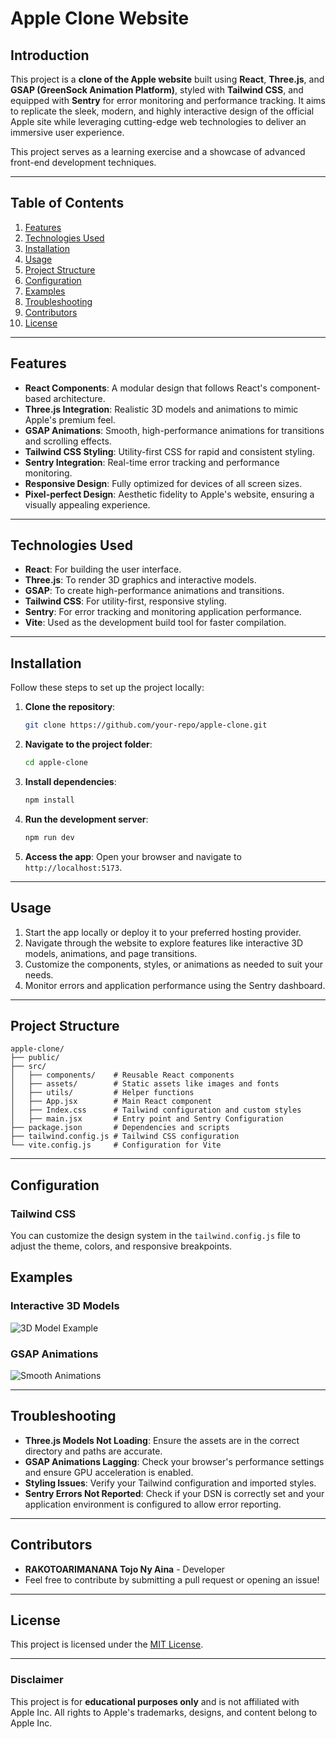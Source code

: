 
# Apple Clone Website

## Introduction

This project is a **clone of the Apple website** built using **React**, **Three.js**, and **GSAP (GreenSock Animation Platform)**, styled with **Tailwind CSS**, and equipped with **Sentry** for error monitoring and performance tracking. It aims to replicate the sleek, modern, and highly interactive design of the official Apple site while leveraging cutting-edge web technologies to deliver an immersive user experience.

This project serves as a learning exercise and a showcase of advanced front-end development techniques.

---

## Table of Contents

1. [Features](#features)  
2. [Technologies Used](#technologies-used)  
3. [Installation](#installation)  
4. [Usage](#usage)  
5. [Project Structure](#project-structure)  
6. [Configuration](#configuration)  
7. [Examples](#examples)  
8. [Troubleshooting](#troubleshooting)  
9. [Contributors](#contributors)  
10. [License](#license)

---

## Features

- **React Components**: A modular design that follows React's component-based architecture.  
- **Three.js Integration**: Realistic 3D models and animations to mimic Apple's premium feel.  
- **GSAP Animations**: Smooth, high-performance animations for transitions and scrolling effects.  
- **Tailwind CSS Styling**: Utility-first CSS for rapid and consistent styling.  
- **Sentry Integration**: Real-time error tracking and performance monitoring.  
- **Responsive Design**: Fully optimized for devices of all screen sizes.  
- **Pixel-perfect Design**: Aesthetic fidelity to Apple's website, ensuring a visually appealing experience.

---

## Technologies Used

- **React**: For building the user interface.  
- **Three.js**: To render 3D graphics and interactive models.  
- **GSAP**: To create high-performance animations and transitions.  
- **Tailwind CSS**: For utility-first, responsive styling.  
- **Sentry**: For error tracking and monitoring application performance.  
- **Vite**: Used as the development build tool for faster compilation.

---

## Installation

Follow these steps to set up the project locally:

1. **Clone the repository**:
   ```bash
   git clone https://github.com/your-repo/apple-clone.git
   ```
2. **Navigate to the project folder**:
   ```bash
   cd apple-clone
   ```
3. **Install dependencies**:
   ```bash
   npm install
   ```
4. **Run the development server**:
   ```bash
   npm run dev
   ```
5. **Access the app**:
   Open your browser and navigate to `http://localhost:5173`.

---

## Usage

1. Start the app locally or deploy it to your preferred hosting provider.  
2. Navigate through the website to explore features like interactive 3D models, animations, and page transitions.  
3. Customize the components, styles, or animations as needed to suit your needs.  
4. Monitor errors and application performance using the Sentry dashboard.

---

## Project Structure

```plaintext
apple-clone/
├── public/
├── src/
│   ├── components/    # Reusable React components
│   ├── assets/        # Static assets like images and fonts
│   ├── utils/         # Helper functions
│   ├── App.jsx        # Main React component
│   ├── Index.css      # Tailwind configuration and custom styles
│   ├── main.jsx       # Entry point and Sentry Configuration
├── package.json       # Dependencies and scripts
├── tailwind.config.js # Tailwind CSS configuration
└── vite.config.js     # Configuration for Vite
```

---

## Configuration

### Tailwind CSS
You can customize the design system in the `tailwind.config.js` file to adjust the theme, colors, and responsive breakpoints.

## Examples

### Interactive 3D Models
![3D Model Example](https://via.placeholder.com/800x400)

### GSAP Animations
![Smooth Animations](https://via.placeholder.com/800x400)

---

## Troubleshooting

- **Three.js Models Not Loading**: Ensure the assets are in the correct directory and paths are accurate.  
- **GSAP Animations Lagging**: Check your browser's performance settings and ensure GPU acceleration is enabled.  
- **Styling Issues**: Verify your Tailwind configuration and imported styles.  
- **Sentry Errors Not Reported**: Check if your DSN is correctly set and your application environment is configured to allow error reporting.

---

## Contributors

- **RAKOTOARIMANANA Tojo Ny Aina** - Developer  
- Feel free to contribute by submitting a pull request or opening an issue!

---

## License

This project is licensed under the [MIT License](LICENSE).  

---

### Disclaimer

This project is for **educational purposes only** and is not affiliated with Apple Inc. All rights to Apple's trademarks, designs, and content belong to Apple Inc.
```
